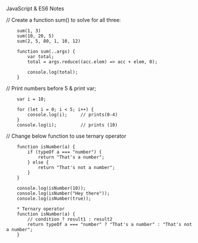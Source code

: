 JavaScript & ES6 Notes

// Create a function sum() to solve for all three:

        sum(1, 3)
        sum(10, 20, 5)
        sum(2, 5, 80, 1, 10, 12)

        function sum(..args) {
            var total;
            total = args.reduce((acc.elem) => acc + elem, 0);

            console.log(total);
        }

// Print numbers before 5 & print var;

        var i = 10;

        for (let i = 0; i < 5; i++) {
            console.log(i);     // prints(0-4)
        }
        console.log(i);         // prints (10)

// Change below function to use ternary operator

        function isNumber(a) {
            if (typeOf a === "number") {
                return "That's a number";
            } else {
                return "That's not a number";
            }
        }

        console.log(isNumber(10));
        console.log(isNumber("Hey there"));
        console.log(isNumber(true));

        * Ternary operator
        function isNumber(a) {
            // condition ? result1 : result2
            return typeOf a === "number" ? "That's a number" : "That's not a number";
        }